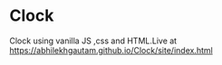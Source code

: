 # Clock
Clock using vanilla JS ,css and HTML.Live at https://abhilekhgautam.github.io/Clock/site/index.html
